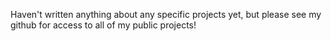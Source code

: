 Haven't written anything about any specific projects yet, but please see my github for access to all of my public projects!